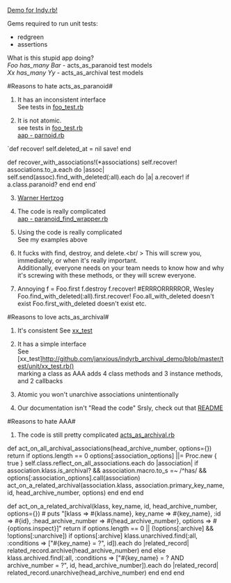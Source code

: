 [Demo for Indy.rb!](http://github.com/janxious/indyrb_archival_demo)

Gems required to run unit tests:

* redgreen
* assertions

What is this stupid app doing?<br />
_Foo has_many Bar_ - acts_as_paranoid test models<br />
_Xx has_many Yy_ - acts_as_archival test models

#Reasons to hate acts_as_paranoid#
1. It has an inconsistent interface<br />
See tests in [foo_test.rb](http://github.com/janxious/indyrb_archival_demo/blob/master/test/unit/foo_test.rb)

2. It is not atomic.<br />
see tests in [foo_test.rb](http://github.com/janxious/indyrb_archival_demo/blob/master/test/unit/foo_test.rb)<br />
[aap - parnoid.rb](http://github.com/technoweenie/acts_as_paranoid/blob/master/lib/caboose/acts/paranoid.rb)

`def recover!
  self.deleted_at = nil
  save!
end
 
def recover_with_associations!(*associations)
  self.recover!
  associations.to_a.each do |assoc|
    self.send(assoc).find_with_deleted(:all).each do |a|
      a.recover! if a.class.paranoid?
    end
  end
end`

3. [Warner Hertzog](http://www.youtube.com/watch?v=FxKtZmQgxrI)

4. The code is really complicated<br />
[aap - paranoid_find_wrapper.rb](http://github.com/technoweenie/acts_as_paranoid/blob/master/lib/caboose/acts/paranoid_find_wrapper.rb)

5. Using the code is really complicated<br />
See my examples above

6. It fucks with find, destroy, and delete.<br/ >
This will screw you, immediately, or when it's really important.<br />
Additionally, everyone needs on your team needs to know how and why it's screwing with these methods, or they will screw everyone.

7. Annoying
   f = Foo.first
   f.destroy
   f.recover! #ERRRORRRRROR, Wesley
   Foo.find_with_deleted(:all).first.recover!
   Foo.all_with_deleted doesn't exist
   Foo.first_with_deleted doesn't exist
   etc.


#Reasons to love acts_as_archival#
1. It's consistent
See [xx_test](http://github.com/janxious/indyrb_archival_demo/blob/master/test/unit/xx_test.rb)

2. It has a simple interface<br />
See [xx_test]http://github.com/janxious/indyrb_archival_demo/blob/master/test/unit/xx_test.rb()<br />
marking a class as AAA adds 4 class methods and 3 instance methods, and 2 callbacks

3. Atomic
you won't unarchive associations unintentionally

4. Our documentation isn't "Read the code"
Srsly, check out that [README](http://github.com/expectedbehavior/acts_as_archival/blob/master/README)

#Reasons to hate AAA#
1. The code is still pretty complicated
[acts_as_archival.rb](http://github.com/expectedbehavior/acts_as_archival/blob/master/lib/expected_behavior/acts_as_archival.rb)

  def act_on_all_archival_associations(head_archive_number, options={})
    return if options.length == 0
    options[:association_options] ||= Proc.new { true }
    self.class.reflect_on_all_associations.each do |association|
      if association.klass.is_archival? && association.macro.to_s =~ /^has/ && options[:association_options].call(association)
        act_on_a_related_archival(association.klass, association.primary_key_name, id, head_archive_number, options)
      end
    end
  end
      
  def act_on_a_related_archival(klass, key_name, id, head_archive_number, options={})
    # puts "[klass => #{klass.name}, key_name => #{key_name}, :id => #{id}, :head_archive_number => #{head_archive_number}, options => #{options.inspect}]"
    return if options.length == 0 || (!options[:archive] && !options[:unarchive])
    if options[:archive]
      klass.unarchived.find(:all, :conditions => ["#{key_name} = ?", id]).each do |related_record|
        related_record.archive(head_archive_number)
      end
    else
      klass.archived.find(:all, :conditions => ["#{key_name} = ? AND archive_number = ?", id, head_archive_number]).each do |related_record|
        related_record.unarchive(head_archive_number)
      end
    end
  end
